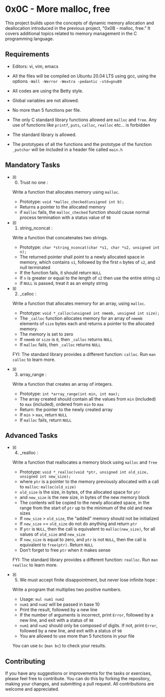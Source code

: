 # 0x0C - More malloc, free


This project builds upon the concepts of dynamic memory allocation and deallocation introduced in the previous project, "0x0B - malloc, free." It covers additional topics related to memory management in the C programming language.

## Requirements

-   Editors: vi, vim, emacs
    
-   All the files will be compiled on Ubuntu 20.04 LTS using gcc, using the options  `-Wall -Werror -Wextra -pedantic -std=gnu89`
    
-   All codes are using the Betty style.
    
-   Global variables are not allowed.
    
-   No more than 5 functions per file.
- The only C standard library functions allowed are `malloc` and `free`. Any use of functions like `printf`, `puts`, `calloc`, `realloc` etc… is forbidden
-   The standard library is allowed.

-   The prototypes of all the functions and the prototype of the function  `_putchar`  will be included in a header file called  `main.h`
    

## Mandatory Tasks

- [x] 0. Trust no one :

	Write a function that allocates memory using `malloc`.

	-   Prototype: `void *malloc_checked(unsigned int b);`
	-   Returns a pointer to the allocated memory
	-   if `malloc` fails, the `malloc_checked` function should cause normal process termination with a status value of `98`

- [x] 1. string_nconcat : 

	Write a function that concatenates two strings.

	-   Prototype: `char *string_nconcat(char *s1, char *s2, unsigned int n);`
	-   The returned pointer shall point to a newly allocated space in memory, which contains `s1`, followed by the first `n` bytes of `s2`, and null terminated
	-   If the function fails, it should return `NULL`
	-   If `n` is greater or equal to the length of `s2` then use the entire string `s2`
	-   if `NULL` is passed, treat it as an empty string

- [x] 2. _calloc : 

	Write a function that allocates memory for an array, using `malloc`.

	-   Prototype: `void *_calloc(unsigned int nmemb, unsigned int size);`
	-   The `_calloc` function allocates memory for an array of `nmemb` elements of `size` bytes each and returns a pointer to the allocated memory.
	-   The memory is set to zero
	-   If `nmemb` or `size` is `0`, then `_calloc` returns `NULL`
	-   If `malloc` fails, then `_calloc` returns `NULL`

	FYI: The standard library provides a different function: `calloc`. Run `man calloc` to learn more.

- [x] 3. array_range : 

	Write a function that creates an array of integers.

	-   Prototype: `int *array_range(int min, int max);`
	-   The array created should contain all the values from `min` (included) to `max` (included), ordered from `min` to `max`
	-   Return: the pointer to the newly created array
	-   If `min` > `max`, return `NULL`
	-   If `malloc` fails, return `NULL`

## Advanced Tasks

- [x] 4. _realloc :
	
	Write a function that reallocates a memory block using `malloc` and `free`

	-   Prototype: `void *_realloc(void *ptr, unsigned int old_size, unsigned int new_size);`
	-   where `ptr` is a pointer to the memory previously allocated with a call to `malloc`: `malloc(old_size)`
	-   `old_size` is the size, in bytes, of the allocated space for `ptr`
	-   and `new_size` is the new size, in bytes of the new memory block
	-   The contents will be copied to the newly allocated space, in the range from the start of `ptr` up to the minimum of the old and new sizes
	-   If `new_size` > `old_size`, the “added” memory should not be initialized
	-   If `new_size` == `old_size` do not do anything and return `ptr`
	-   If `ptr` is `NULL`, then the call is equivalent to `malloc(new_size)`, for all values of `old_size` and `new_size`
	-   If `new_size` is equal to zero, and `ptr` is not `NULL`, then the call is equivalent to `free(ptr)`. Return `NULL`
	-   Don’t forget to free `ptr` when it makes sense

	FYI: The standard library provides a different function: `realloc`. Run `man realloc` to learn more.

- [x] 5. We must accept finite disappointment, but never lose infinite hope : 

	Write a program that multiplies two positive numbers.

	-   Usage: `mul num1 num2`
	-   `num1` and `num2` will be passed in base 10
	-   Print the result, followed by a new line
	-   If the number of arguments is incorrect, print `Error`, followed by a new line, and exit with a status of `98`
	-   `num1` and `num2` should only be composed of digits. If not, print `Error`, followed by a new line, and exit with a status of `98`
	-   You are allowed to use more than 5 functions in your file

	You can use `bc` (`man bc`) to check your results.


## Contributing

If you have any suggestions or improvements for the tasks or exercises, please feel free to contribute. You can do this by forking the repository, making your changes, and submitting a pull request. All contributions are welcome and appreciated.